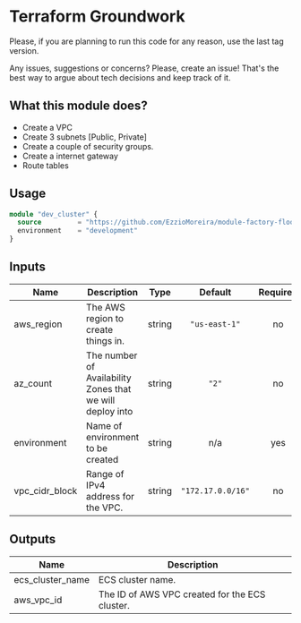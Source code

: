 # Terraform Groundwork

Please, if you are planning to run this code for any reason, use the last tag version.

Any issues, suggestions or concerns? 
Please, create an issue! 
That's the best way to argue about tech decisions and keep track of it.


## What this module does?
* Create a VPC
* Create 3 subnets [Public, Private]
* Create a couple of security groups.
* Create a internet gateway
* Route tables


## Usage

```terraform
module "dev_cluster" {
  source         = "https://github.com/EzzioMoreira/module-factory-floor.git?ref=master"
  environment    = "development"
}
```

## Inputs

| Name | Description | Type | Default | Required |
|------|-------------|:----:|:-----:|:-----:|
| aws\_region | The AWS region to create things in. | string | `"us-east-1"` | no |
| az\_count | The number of Availability Zones that we will deploy into | string | `"2"` | no |
| environment | Name of environment to be created | string | n/a | yes |
| vpc\_cidr\_block | Range of IPv4 address for the VPC. | string | `"172.17.0.0/16"` | no |

## Outputs

| Name | Description |
|------|-------------|
| ecs_cluster_name | ECS cluster name. |
| aws\_vpc\_id | The ID of AWS VPC created for the ECS cluster. ||
